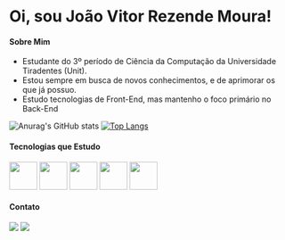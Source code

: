 # Oi, sou João Vitor Rezende Moura!

#### Sobre Mim
- Estudante do 3º período de Ciência da Computação da Universidade Tiradentes (Unit).
- Estou sempre em busca de novos conhecimentos, e de aprimorar os que já possuo.
- Estudo tecnologias de Front-End, mas mantenho o foco primário no Back-End 


![Anurag's GitHub stats](https://github-readme-stats.vercel.app/api?username=VitorMours&show_icons=true&theme=darcula)
[![Top Langs](https://github-readme-stats.vercel.app/api/top-langs/?username=VitorMours&layout=compact&theme=darcula&langs_count=5)](https://github.com/anuraghazra/github-readme-stats)


#### Tecnologias que Estudo
<div display="inline-block">
<img src="https://cdn.jsdelivr.net/gh/devicons/devicon/icons/html5/html5-original.svg" height="50px" />
<img src="https://cdn.jsdelivr.net/gh/devicons/devicon/icons/css3/css3-original.svg" height="50px"/>
<img src="https://cdn.jsdelivr.net/gh/devicons/devicon/icons/javascript/javascript-original.svg" height="50px" />
<img src="https://cdn.jsdelivr.net/gh/devicons/devicon/icons/git/git-original.svg" height="50px" />
<img src="https://cdn.jsdelivr.net/gh/devicons/devicon/icons/python/python-original.svg" height="50px" />
</div>               



#### Contato

<a href="https://www.instagram.com/jvitor_rmoura/"><img src="https://img.shields.io/badge/Instagram-E4405F?style=for-the-badge&logo=instagram&logoColor=white" target="_blank"></a>
<a href="#"><img src="https://img.shields.io/badge/LinkedIn-0077B5?style=for-the-badge&logo=linkedin&logoColor=white" target="_blank"></a>

